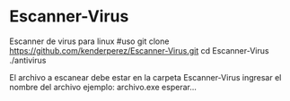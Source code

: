 # Escanner-Virus
Escanner de virus para linux
#uso
git clone https://github.com/kenderperez/Escanner-Virus.git
cd Escanner-Virus
./antivirus

El archivo a escanear debe estar en la carpeta Escanner-Virus
ingresar el nombre del archivo ejemplo: archivo.exe
esperar...
